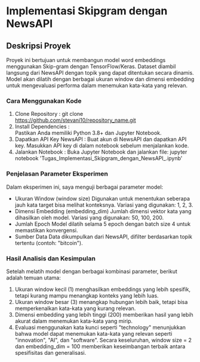 # Implementasi Skipgram dengan NewsAPI
## Deskripsi Proyek
Proyek ini bertujuan untuk membangun model word embeddings menggunakan Skip-gram dengan TensorFlow/Keras. Dataset diambil langsung dari NewsAPI dengan topik yang dapat ditentukan secara dinamis. Model akan dilatih dengan berbagai ukuran window dan dimensi embedding untuk mengevaluasi performa dalam menemukan kata-kata yang relevan.

### Cara Menggunakan Kode
1. Clone Repository : git clone https://github.com/stevani10/repository_name.git
2. Install Dependencies :  
   Pastikan Anda memiliki Python 3.8+ dan Jupyter Notebook.
3. Dapatkan API Key NewsAPI : 
Buat akun di NewsAPI dan dapatkan API key. Masukkan API key di dalam notebook sebelum menjalankan kode.
4. Jalankan Notebook :
Buka Jupyter Notebook dan jalankan file: jupyter notebook 'Tugas_Implementasi_Skipgram_dengan_NewsAPI_.ipynb'

### Penjelasan Parameter Eksperimen
Dalam eksperimen ini, saya menguji berbagai parameter model:
- Ukuran Window (window size)
Digunakan untuk menentukan seberapa jauh kata target bisa melihat konteksnya.
Variasi yang digunakan: 1, 2, 3.
- Dimensi Embedding (embedding_dim)
Jumlah dimensi vektor kata yang dihasilkan oleh model.
Variasi yang digunakan: 50, 100, 200.
- Jumlah Epoch
Model dilatih selama 5 epoch dengan batch size 4 untuk memastikan konvergensi.
- Sumber Data
Data dikumpulkan dari NewsAPI, difilter berdasarkan topik tertentu (contoh: "bitcoin").

### Hasil Analisis dan Kesimpulan
Setelah melatih model dengan berbagai kombinasi parameter, berikut adalah temuan utama:
1. Ukuran window kecil (1) menghasilkan embeddings yang lebih spesifik, tetapi kurang mampu menangkap konteks yang lebih luas.
2. Ukuran window besar (3) menangkap hubungan lebih baik, tetapi bisa memperkenalkan kata-kata yang kurang relevan.
3. Dimensi embedding yang lebih tinggi (200) memberikan hasil yang lebih akurat dalam menemukan kata-kata yang mirip.
4. Evaluasi menggunakan kata kunci seperti "technology" menunjukkan bahwa model dapat menemukan kata-kata yang relevan seperti "innovation", "AI", dan "software".
Secara keseluruhan, window size = 2 dan embedding_dim = 100 memberikan keseimbangan terbaik antara spesifisitas dan generalisasi.

